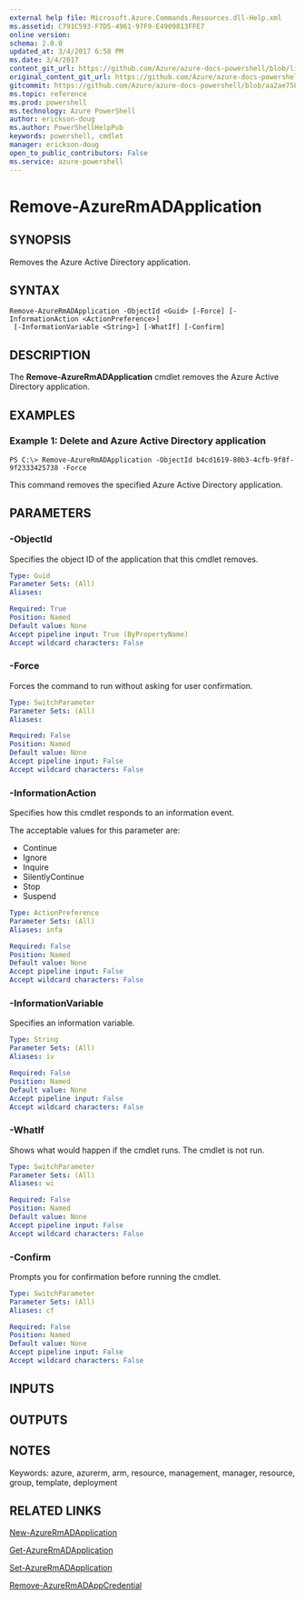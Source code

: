 ```yaml
---
external help file: Microsoft.Azure.Commands.Resources.dll-Help.xml
ms.assetid: C791C593-F7D5-4961-97F9-E4909813FFE7
online version: 
schema: 2.0.0
updated_at: 3/4/2017 6:58 PM
ms.date: 3/4/2017
content_git_url: https://github.com/Azure/azure-docs-powershell/blob/live/azureps-cmdlets-docs/ResourceManager/AzureRM.Resources/v3.3.0/Remove-AzureRmADApplication.md
original_content_git_url: https://github.com/Azure/azure-docs-powershell/blob/live/azureps-cmdlets-docs/ResourceManager/AzureRM.Resources/v3.3.0/Remove-AzureRmADApplication.md
gitcommit: https://github.com/Azure/azure-docs-powershell/blob/aa2ae758d5790a27662a17dfad5119b5b8987494/azureps-cmdlets-docs/ResourceManager/AzureRM.Resources/v3.3.0/Remove-AzureRmADApplication.md
ms.topic: reference
ms.prod: powershell
ms.technology: Azure PowerShell
author: erickson-doug
ms.author: PowerShellHelpPub
keywords: powershell, cmdlet
manager: erickson-doug
open_to_public_contributors: False
ms.service: azure-powershell
---
```


# Remove-AzureRmADApplication

## SYNOPSIS
Removes the Azure Active Directory application.

## SYNTAX

```
Remove-AzureRmADApplication -ObjectId <Guid> [-Force] [-InformationAction <ActionPreference>]
 [-InformationVariable <String>] [-WhatIf] [-Confirm]
```

## DESCRIPTION
The **Remove-AzureRmADApplication** cmdlet removes the Azure Active Directory application.

## EXAMPLES

### Example 1: Delete and Azure Active Directory application


```
PS C:\> Remove-AzureRmADApplication -ObjectId b4cd1619-80b3-4cfb-9f8f-9f2333425738 -Force
```

This command removes the specified Azure Active Directory application.

## PARAMETERS

### -ObjectId
Specifies the object ID of the application that this cmdlet removes.

```yaml
Type: Guid
Parameter Sets: (All)
Aliases: 

Required: True
Position: Named
Default value: None
Accept pipeline input: True (ByPropertyName)
Accept wildcard characters: False
```

### -Force
Forces the command to run without asking for user confirmation.

```yaml
Type: SwitchParameter
Parameter Sets: (All)
Aliases: 

Required: False
Position: Named
Default value: None
Accept pipeline input: False
Accept wildcard characters: False
```

### -InformationAction
Specifies how this cmdlet responds to an information event.

The acceptable values for this parameter are:

- Continue
- Ignore
- Inquire
- SilentlyContinue
- Stop
- Suspend

```yaml
Type: ActionPreference
Parameter Sets: (All)
Aliases: infa

Required: False
Position: Named
Default value: None
Accept pipeline input: False
Accept wildcard characters: False
```

### -InformationVariable
Specifies an information variable.

```yaml
Type: String
Parameter Sets: (All)
Aliases: iv

Required: False
Position: Named
Default value: None
Accept pipeline input: False
Accept wildcard characters: False
```

### -WhatIf
Shows what would happen if the cmdlet runs.
The cmdlet is not run.

```yaml
Type: SwitchParameter
Parameter Sets: (All)
Aliases: wi

Required: False
Position: Named
Default value: None
Accept pipeline input: False
Accept wildcard characters: False
```

### -Confirm
Prompts you for confirmation before running the cmdlet.

```yaml
Type: SwitchParameter
Parameter Sets: (All)
Aliases: cf

Required: False
Position: Named
Default value: None
Accept pipeline input: False
Accept wildcard characters: False
```

## INPUTS

## OUTPUTS

## NOTES
Keywords: azure, azurerm, arm, resource, management, manager, resource, group, template, deployment

## RELATED LINKS

[New-AzureRmADApplication](xref:ResourceManager/AzureRM.Resources/v3.3.0/New-AzureRmADApplication.md)

[Get-AzureRmADApplication](xref:ResourceManager/AzureRM.Resources/v3.3.0/Get-AzureRmADApplication.md)

[Set-AzureRmADApplication](xref:ResourceManager/AzureRM.Resources/v3.3.0/Set-AzureRmADApplication.md)

[Remove-AzureRmADAppCredential](xref:ResourceManager/AzureRM.Resources/v3.3.0/Remove-AzureRmADAppCredential.md)
